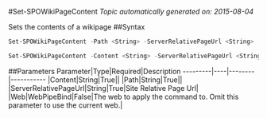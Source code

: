 #Set-SPOWikiPageContent
*Topic automatically generated on: 2015-08-04*

Sets the contents of a wikipage
##Syntax
```powershell
Set-SPOWikiPageContent -Path <String> -ServerRelativePageUrl <String> [-Web <WebPipeBind>]
```


```powershell
Set-SPOWikiPageContent -Content <String> -ServerRelativePageUrl <String> [-Web <WebPipeBind>]
```


##Parameters
Parameter|Type|Required|Description
---------|----|--------|-----------
|Content|String|True||
|Path|String|True||
|ServerRelativePageUrl|String|True|Site Relative Page Url|
|Web|WebPipeBind|False|The web to apply the command to. Omit this parameter to use the current web.|
<!-- Ref: 7457E604F47401E24A08330D844BE999 -->